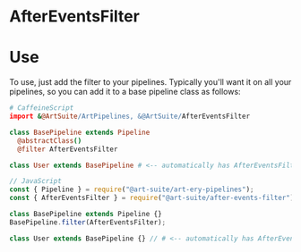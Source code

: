 # AfterEventsFilter

# Use

To use, just add the filter to your pipelines. Typically you'll want it on all your pipelines, so you can add it to a base pipeline class as follows:

```coffeescript
# CaffeineScript
import &@ArtSuite/ArtPipelines, &@ArtSuite/AfterEventsFilter

class BasePipeline extends Pipeline
  @abstractClass()
  @filter AfterEventsFilter

class User extends BasePipeline # <-- automatically has AfterEventsFilter
```

```javascript
// JavaScript
const { Pipeline } = require("@art-suite/art-ery-pipelines");
const { AfterEventsFilter } = require("@art-suite/after-events-filter");

class BasePipeline extends Pipeline {}
BasePipeline.filter(AfterEventsFilter);

class User extends BasePipeline {} // # <-- automatically has AfterEventsFilter
```
